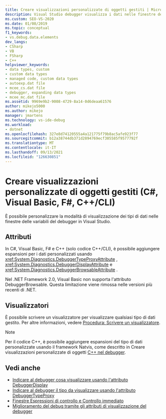 ```yaml
---
title: Creare visualizzazioni personalizzate di oggetti gestiti | Microsoft Docs
description: Visual Studio debugger visualizza i dati nelle finestre delle variabili. Informazioni su come personalizzare la modalità di visualizzazione dei tipi di dati, inclusi quelli personalizzati.
ms.custom: SEO-VS-2020
ms.date: 01/08/2019
ms.topic: conceptual
f1_keywords:
- vs.debug.data.elements
dev_langs:
- CSharp
- VB
- FSharp
- C++
helpviewer_keywords:
- data types, custom
- custom data types
- managed code, custom data types
- autoexp.dat file
- mcee_cs.dat file
- debugger, expanding data types
- mcee_mc.dat file
ms.assetid: 9969e9b2-9008-4729-8a14-0d6deaa61576
author: mikejo5000
ms.author: mikejo
manager: jmartens
ms.technology: vs-ide-debug
ms.workload:
- dotnet
ms.openlocfilehash: 327e8d74120555a4a121775f79b8ac5afe923f77
ms.sourcegitcommit: b12a38744db371d2894769ecf305585f9577792f
ms.translationtype: MT
ms.contentlocale: it-IT
ms.lasthandoff: 09/13/2021
ms.locfileid: "126630851"
---
```

# <a name="create-custom-views-of-managed-objects-c-visual-basic-f-ccli"></a>Creare visualizzazioni personalizzate di oggetti gestiti (C#, Visual Basic, F#, C++/CLI)
È possibile personalizzare la modalità di visualizzazione dei tipi di dati nelle finestre delle variabili del debugger in Visual Studio.

## <a name="attributes"></a>Attributi

In C#, Visual Basic, F# e C++ (solo codice C++/CLI), è possibile aggiungere espansioni per i dati personalizzati usando <xref:System.Diagnostics.DebuggerTypeProxyAttribute> , <xref:System.Diagnostics.DebuggerDisplayAttribute> e <xref:System.Diagnostics.DebuggerBrowsableAttribute> .

Nel .NET Framework 2.0, Visual Basic non supporta l'attributo DebuggerBrowsable. Questa limitazione viene rimossa nelle versioni più recenti di .NET.

## <a name="visualizers"></a>Visualizzatori

È possibile scrivere un visualizzatore per visualizzare qualsiasi tipo di dati gestito. Per altre informazioni, vedere [Procedura: Scrivere un visualizzatore](create-custom-visualizers-of-data.md).

> [!NOTE]
> Per il codice C++, è possibile aggiungere espansioni del tipo di dati personalizzate usando il framework Natvis, come descritto in Creare visualizzazioni personalizzate di oggetti [C++ nel debugger](create-custom-views-of-native-objects.md).

## <a name="see-also"></a>Vedi anche

- [Indicare al debugger cosa visualizzare usando l'attributo DebuggerDisplay](../debugger/using-the-debuggerdisplay-attribute.md)
- [Indicare al debugger il tipo da visualizzare usando l'attributo DebuggerTypeProxy](../debugger/using-debuggertypeproxy-attribute.md)
- [Finestre Espressioni di controllo e Controllo immediato](../debugger/watch-and-quickwatch-windows.md)
- [Miglioramento del debug tramite gli attributi di visualizzazione del debugger](/dotnet/framework/debug-trace-profile/enhancing-debugging-with-the-debugger-display-attributes)
